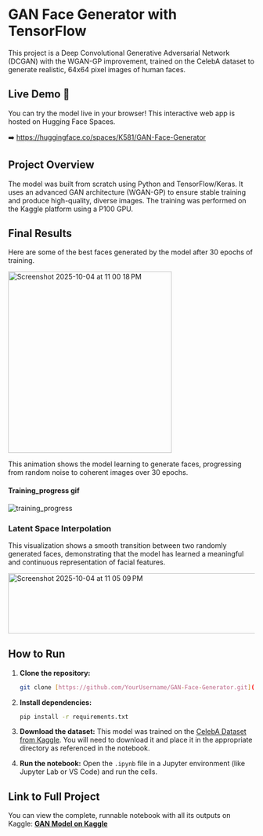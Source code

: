 # GAN Face Generator with TensorFlow

This project is a Deep Convolutional Generative Adversarial Network (DCGAN) with the WGAN-GP improvement, trained on the CelebA dataset to generate realistic, 64x64 pixel images of human faces.

## Live Demo 🚀
You can try the model live in your browser! This interactive web app is hosted on Hugging Face Spaces.

➡️ https://huggingface.co/spaces/K581/GAN-Face-Generator


## Project Overview

The model was built from scratch using Python and TensorFlow/Keras. It uses an advanced GAN architecture (WGAN-GP) to ensure stable training and produce high-quality, diverse images. The training was performed on the Kaggle platform using a P100 GPU.

## Final Results

Here are some of the best faces generated by the model after 30 epochs of training.

<img width="334" height="370" alt="Screenshot 2025-10-04 at 11 00 18 PM" src="https://github.com/user-attachments/assets/f950f74b-0f47-4ee1-85cc-b82dee27f80b" />

This animation shows the model learning to generate faces, progressing from random noise to coherent images over 30 epochs.

#### Training_progress gif
 
![training_progress](https://github.com/user-attachments/assets/b083561b-cd36-4d5f-a4e3-ca8993074b9e)

### Latent Space Interpolation
This visualization shows a smooth transition between two randomly generated faces, demonstrating that the model has learned a meaningful and continuous representation of facial features.

<img width="695" height="123" alt="Screenshot 2025-10-04 at 11 05 09 PM" src="https://github.com/user-attachments/assets/7b0b6fa7-44d5-4dba-bace-f6058c8ed513" />

## How to Run

1.  **Clone the repository:**
    ```bash
    git clone [https://github.com/YourUsername/GAN-Face-Generator.git](https://github.com/YourUsername/GAN-Face-Generator.git)
    ```
2.  **Install dependencies:**
    ```bash
    pip install -r requirements.txt
    ```
3.  **Download the dataset:**
    This model was trained on the [CelebA Dataset from Kaggle](https://www.kaggle.com/datasets/jessicali9530/celeba-dataset). You will need to download it and place it in the appropriate directory as referenced in the notebook.

4.  **Run the notebook:**
    Open the `.ipynb` file in a Jupyter environment (like Jupyter Lab or VS Code) and run the cells.

## Link to Full Project
You can view the complete, runnable notebook with all its outputs on Kaggle:
[**GAN Model on Kaggle**](https://www.kaggle.com/code/khushi7097/gan-model/notebook?scriptVersionId=265694733)
